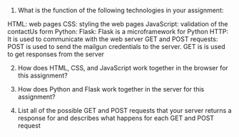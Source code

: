 1) What is the function of the following technologies in your assignment:

HTML: web pages
CSS: styling the web pages
JavaScript: validation of the contactUs form
Python:
Flask: Flask is a microframework for Python
HTTP: It is used to communicate with the web server
GET and POST requests: POST is used to send the mailgun credentials to the server. GET is is used to get responses from the server

2) How does HTML, CSS, and JavaScript work together in the browser for this assignment?

3) How does Python and Flask work together in the server for this assignment?


4) List all of the possible GET and POST requests that your server returns a response for and describes what happens for each GET and POST request
